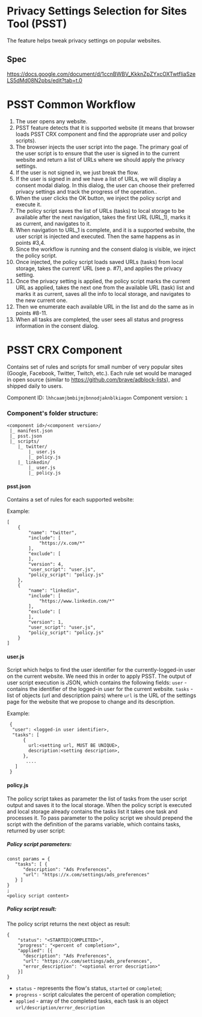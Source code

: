 # Privacy Settings Selection for Sites Tool (PSST)

The feature helps tweak privacy settings on popular websites.

## Spec
https://docs.google.com/document/d/1ccnBWBV_KkknZpZYxcOXTwtfIiaSzeLS5dMd08N2pbs/edit?tab=t.0

# PSST Common Workflow

1. The user opens any website.
2. PSST feature detects that it is supported website (it means that browser loads PSST CRX component and find the appropriate user and policy scripts).
3. The browser injects the user script into the page. The primary goal of the user script is to ensure that the user is signed in to the current website and return a list of URLs where we should apply the privacy settings.
4. If the user is not signed in, we just break the flow.
5. If the user is signed in and we have a list of URLs, we will display a consent modal dialog. In this dialog, the user can choose their preferred privacy settings and track the progress of the operation..
6. When the user clicks the OK button, we inject the policy script and execute it.
7. The policy script saves the list of URLs (tasks) to local storage to be available after the next navigation, takes the first URL (URL_1), marks it as current, and navigates to it.
8. When navigation to URL_1 is complete, and it is a supported website, the user script is injected and executed. Then the same happens as in points #3,4.
9. Since the workflow is running and the consent dialog is visible, we inject the policy script.
10. Once injected, the policy script loads saved URLs (tasks) from local storage, takes the current' URL (see p. #7), and applies the privacy setting.
11. Once the privacy setting is applied, the policy script marks the current URL as applied, takes the next one from the available URL (task) list and marks it as current, saves all the info to local storage, and navigates to the new current one.
12. Then we enumerate each available URL in the list and do the same as in points #8-11.
13. When all tasks are completed, the user sees all status and progress information in the consent dialog.

# PSST CRX Component

Contains set of rules and scripts for small number of very popular sites (Google, Facebook, Twitter, Twitch, etc.). 
Each rule set would be managed in open source (similar to https://github.com/brave/adblock-lists), and shipped daily to users.

Component ID: `lhhcaamjbmbijmjbnnodjaknblkiagon`
Component version: `1`

### Component's folder structure:

```
<component id>/<component version>/
 |_ manifest.json
 |_ psst.json
 |_ scripts/
    |_ twitter/
        |_ user.js
        |_ policy.js
    |_ linkedin/
        |_ user.js
        |_ policy.js
```

#### psst.json

Contains a set of rules for each supported website:

Example:
```
[
    {
        "name": "twitter",
        "include": [
            "https://x.com/*"
        ],
        "exclude": [
        ],
        "version": 4,
        "user_script": "user.js",
        "policy_script": "policy.js"
    },
    {
        "name": "linkedin",
        "include": [
            "https://www.linkedin.com/*"
        ],
        "exclude": [
        ],
        "version": 1,
        "user_script": "user.js",
        "policy_script": "policy.js"
    }
]
```

#### user.js

Script which helps to find the user identifier for the currently-logged-in user on the current website. We need this in order to apply PSST.
The output of user script execution is JSON, which contains the following fields:
`user` - contains the identifier of the logged-in user for the current website.
`tasks` - list of objects (url and description pairs) where `url` is the URL of the settings page for the website that we propose to change and its description.

Example:
```
 {
  "user": <logged-in user identifier>,
  "tasks": [
      {
        url:<setting url, MUST BE UNIQUE>,
        description:<setting description>,
      },
       .... 
   ]
 }
```

#### policy.js

The policy script takes as parameter the list of tasks from the user script output and saves it to the local storage. When the policy script is executed and local storage already contains the tasks list it takes one task and processes it.
To pass parameter to the policy script we should prepend the script with the definition of the params variable, which contains tasks, returned by user script: 

##### Policy script parameters:

```
const params = {
   "tasks": [ {
      "description": "Ads Preferences",
      "url": "https://x.com/settings/ads_preferences"
   } ]
}
;
<policy script content>
```

##### Policy script result:
The policy script returns the next object as result:

```
{
    "status": "<STARTED|COMPLETED>",
    "progress": "<percent of completion>",
    "applied": [{
      "description": "Ads Preferences",
      "url": "https://x.com/settings/ads_preferences",
      "error_description": "<optional error description>"
    }]
}
```
- `status` - represents the flow's status, `started` or `completed`;
- `progress` - script calculates the percent of operation completion;
- `applied` - array of the completed tasks, each task is an object `url/description/error_description`


